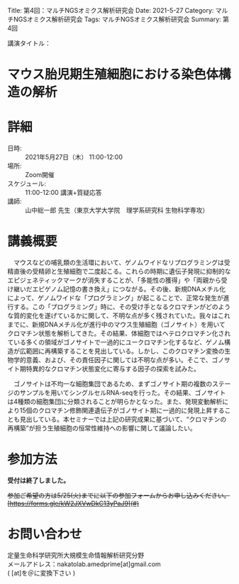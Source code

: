 Title: 第4回：マルチNGSオミクス解析研究会
Date: 2021-5-27
Category: マルチNGSオミクス解析研究会
Tags: マルチNGSオミクス解析研究会
Summary: 第4回

<div class="detail">
  <dl>
    <dt>講演タイトル：</dt>
    <h1 class="Title">マウス胎児期生殖細胞における染色体構造の解析</h1>
  </dl>
</div>

# 詳細

<div class="detail">
  <dl>
    <dt>日時:</dt>
      <dd class="date">2021年5月27日（木） 11:00-12:00</dd>
    <dt>場所:</dt>
      <dd>Zoom開催</dd>
    <dt>スケジュール:</dt>
    <dd>11:00-12:00 講演+質疑応答</dd>
    <dt>講師:</dt>
      <dd class="Speaker">山中総一郎 先生（東京大学大学院　理学系研究科  生物科学専攻）</dd>
  </dl>
</div>






# 講義概要

　マウスなどの哺乳類の生活環において、ゲノムワイドなリプログラミングは受精直後の受精卵と生殖細胞で二度起こる。これらの時期に遺伝子発現に抑制的なエピジェネティックマークが消失することが、「多能性の獲得」や「両親から受け継いだエピゲノム記憶の書き換え」につながる。その後、新規DNAメチル化によって、ゲノムワイドな「プログラミング」が起こることで、正常な発生が進行する。この「プログラミング」時に、その受け手となるクロマチンがどのような質的変化を遂げているかに関して、不明な点が多く残されていた。我々はこれまでに、新規DNAメチル化が進行中のマウス生殖細胞（ゴノサイト）を用いてクロマチン状態を解析してきた。その結果、体細胞ではヘテロクロマチン化されている多くの領域がゴノサイトで一過的にユークロマチン化するなど、ゲノム構造が広範囲に再構築することを見出している。しかし、このクロマチン変換の生物学的意義、および、その責任因子に関しては不明な点が多い。そこで、ゴノサイト期特異的なクロマチン状態変化に寄与する因子の探索を試みた。</br>

　ゴノサイトは不均一な細胞集団であるため、まずゴノサイト期の複数のステージのサンプルを用いてシングルセルRNA-seqを行った。その結果、ゴノサイトは4種類の細胞集団に分類されることが明らかとなった。また、発現変動解析により15個のクロマチン修飾関連遺伝子がゴノサイト期に一過的に発現上昇することも見出している。本セミナーでは上記の研究成果に基づいて、“クロマチンの再構築”が担う生殖細胞の恒常性維持への影響に関して議論したい。




# 参加方法
<strong>受付は終了しました。</strong></br>

<s>参加ご希望の方は5/25(火)までに以下の参加フォームからお申し込みください。<br>[https://forms.gle/kW2JXVwDkC13yPaJ9](#)</s>

# お問い合わせ
定量生命科学研究所大規模生命情報解析研究分野<br>
メールアドレス：nakatolab.amedprime[at]gmail.com<br>
( [at]を＠に変換下さい )